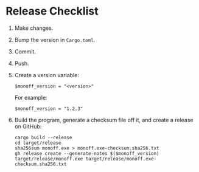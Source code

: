 # Release Checklist

1. Make changes.
2. Bump the version in `Cargo.toml`.
3. Commit.
4. Push.
5. Create a version variable:

   ```pwsh
   $monoff_version = "<version>"
   ```

   For example:

   ```pwsh
   $monoff_version = "1.2.3"
   ```

6. Build the program, generate a checksum file off it, and create a release on GitHub:

   ```shell
   cargo build --release
   cd target/release
   sha256sum monoff.exe > monoff.exe-checksum.sha256.txt
   gh release create --generate-notes $($monoff_version) target/release/monoff.exe target/release/monoff.exe-checksum.sha256.txt
   ```

